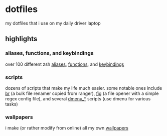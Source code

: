 # dotfiles
my dotfiles that i use on my daily driver laptop
## highlights
### aliases, functions, and keybindings
over 100 different zsh [aliases](https://github.com/ruwix/dotfiles/blob/master/home/.config/zsh/aliasrc), [functions](https://github.com/ruwix/dotfiles/blob/master/home/.config/zsh/funcrc), and [keybindings](https://github.com/ruwix/dotfiles/blob/master/home/.config/zsh/keyrc)
### scripts
dozens of scripts that make my life much easier. some notable ones include [br](https://github.com/ruwix/dotfiles/blob/master/home/.local/bin/br) (a bulk file renamer copied from ranger), [fig](https://github.com/ruwix/dotfiles/blob/master/home/.local/bin/fig) (a file opener with a simple regex config file), and several [dmenu_*](https://github.com/ruwix/dotfiles/blob/master/home/.local/bin) scripts (use dmenu for various tasks)
### wallpapers
i make (or rather modify from online) all my own [wallpapers](https://github.com/ruwix/wallpapers) 